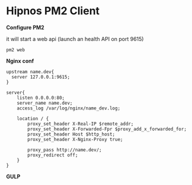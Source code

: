 Hipnos PM2 Client
====

**Configure PM2**

it will start a web api (launch an health API on port 9615)

    pm2 web 


**Nginx conf**

    upstream name.dev{
      server 127.0.0.1:9615;
    }
       
    server{
        listen 0.0.0.0:80;
        server_name name.dev;
        access_log /var/log/nginx/name_dev.log;
     
        location / {
            proxy_set_header X-Real-IP $remote_addr;
            proxy_set_header X-Forwarded-Fpr $proxy_add_x_forwarded_for;
            proxy_set_header Host $http_host;
            proxy_set_header X-Nginx-Proxy true;
     
            proxy_pass http://name.dev/;
            proxy_redirect off;
        }
    }

**GULP**
